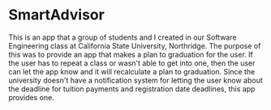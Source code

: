SmartAdvisor
============

This is an app that a group of students and I created in our Software Engineering class at California State University, 
Northridge. The purpose of this was to provide an app that makes a plan to graduation for the user. If the user has to
repeat a class or wasn't able to get into one, then the user can let the app know and it will recalculate a plan to
graduation. Since the university doesn't have a notification system for letting the user know about the deadline for
tuition payments and registration date deadlines, this app provides one.
